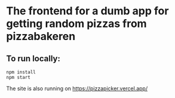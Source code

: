 # The frontend for a dumb app for getting random pizzas from pizzabakeren

## To run locally:

```
npm install
npm start
```

The site is also running on https://pizzapicker.vercel.app/
